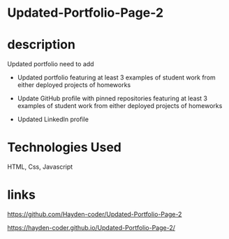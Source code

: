 # Updated-Portfolio-Page-2

# description
Updated portfolio need to add 

* Updated portfolio featuring at least 3 examples of student work from either deployed projects of homeworks

* Update GitHub profile with pinned repositories featuring at least 3 examples of student work from either deployed projects of homeworks

* Updated LinkedIn profile

# Technologies Used
HTML, Css, Javascript

# links

https://github.com/Hayden-coder/Updated-Portfolio-Page-2

https://hayden-coder.github.io/Updated-Portfolio-Page-2/
